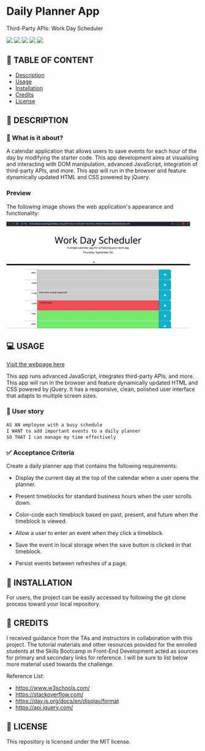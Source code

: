 # Daily Planner App 

Third-Party APIs: Work Day Scheduler

![](https://img.shields.io/badge/html-HTML5-orange?logo=html5)
![](https://img.shields.io/badge/css-CSS3-%231572B6?logo=css3)
![](https://img.shields.io/badge/JavaScript-lightgrey?logo=javascript)
![](https://img.shields.io/w3c-validation/html?targetUrl=https%3A%2F%2Fsenseilein.github.io%2Fpassword-generator%2F)
![](https://img.shields.io/github/license/senseilein/password-generator)


## 🚩 TABLE OF CONTENT

- [Description](#-description)
- [Usage](#-usage)
- [Installation](#-installation)
- [Credits](#-credits)
- [License](#-license)

## 📖 DESCRIPTION

### 🎯 What is it about?
A calendar application that allows users to save events for each hour of the day by modifying the starter code. This app development aims at visualising and interacting with DOM manipulation, advanced JavaScript, integration of third-party APIs, and more. This app will run in the browser and feature dynamically updated HTML and CSS powered by jQuery.


### Preview

The following image shows the web application's appearance and functionality:

![ demo](immages/05-third-party-apis-homework-demo.gif)

## 💻 USAGE

[Visit the webpage here](https://astranag.github.io/Daily-Planner-App/)

This app runs advanced JavaScript, integrates third-party APIs, and more. This app will run in the browser and feature dynamically updated HTML and CSS powered by jQuery. It has a responsive, clean, polished user interface that adapts to multiple screen sizes.

### 💬 User story

```
AS AN employee with a busy schedule
I WANT to add important events to a daily planner
SO THAT I can manage my time effectively
```


### ✅ Acceptance Criteria

Create a daily planner app that contains the following requirements:


- Display the current day at the top of the calendar when a user opens the planner.

- Present timeblocks for standard business hours when the user scrolls down.

- Color-code each timeblock based on past, present, and future when the timeblock is viewed.

- Allow a user to enter an event when they click a timeblock.

- Save the event in local storage when the save button is clicked in that timeblock.

- Persist events between refreshes of a page.


## 🚀 INSTALLATION

 For users, the project can be easily accessed by following the git clone process toward your local repository.

## 💬 CREDITS

I received guidance from the TAs and instructors in collaboration with this project. The tutorial materials and other resources provided for the enrolled students at the Skills Bootcamp in Front-End Development acted as sources for primary and secondary links for reference. I will be sure to list below more material used towards the challenge. 

Reference List:
* https://www.w3schools.com/
* https://stackoverflow.com/
* https://day.js.org/docs/en/display/format
* https://api.jquery.com/
  
## 📜 LICENSE

This repository is licensed under the MIT license.
